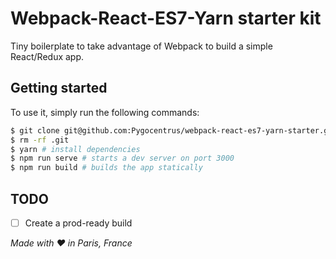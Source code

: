 # Webpack-React-ES7-Yarn starter kit

Tiny boilerplate to take advantage of Webpack to build a simple React/Redux app.

## Getting started

To use it, simply run the following commands:

```bash
$ git clone git@github.com:Pygocentrus/webpack-react-es7-yarn-starter.git && cd webpack-react-es7-yarn
$ rm -rf .git
$ yarn # install dependencies
$ npm run serve # starts a dev server on port 3000
$ npm run build # builds the app statically
```

## TODO

- [ ] Create a prod-ready build

_Made with ♥ in Paris, France_
